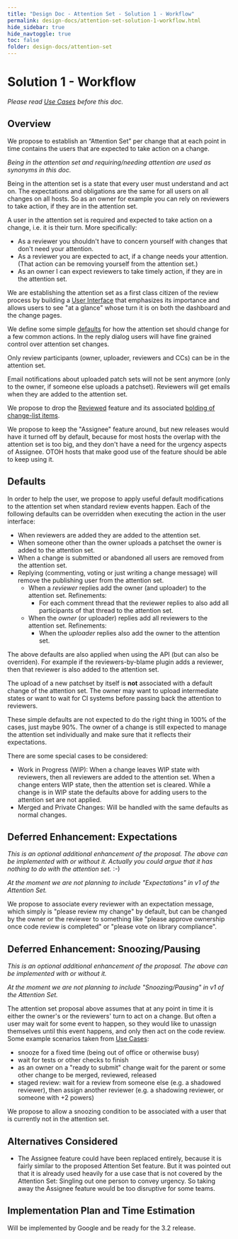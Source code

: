 ```yaml
---
title: "Design Doc - Attention Set - Solution 1 - Workflow"
permalink: design-docs/attention-set-solution-1-workflow.html
hide_sidebar: true
hide_navtoggle: true
toc: false
folder: design-docs/attention-set
---
```


# Solution 1 - Workflow

*Please read [Use Cases](/design-docs/attention-set-use-cases.html) before this doc.*

## <a id="overview">Overview

We propose to establish an “Attention Set” per change that at each point in time contains the users
that are expected to take action on a change.

*Being in the attention set and requiring/needing attention are used as synonyms in this doc.*

Being in the attention set is a state that every user must understand and act on. The expectations
and obligations are the same for all users on all changes on all hosts. So as an owner for example
you can rely on reviewers to take action, if they are in the attention set.

A user in the attention set is required and expected to take action on a change, i.e. it is their
turn. More specifically:

*   As a reviewer you shouldn't have to concern yourself with changes that don't need your
    attention.
*   As a reviewer you are expected to act, if a change needs your attention. (That action can be
    removing yourself from the attention set.)
*   As an owner I can expect reviewers to take timely action, if they are in the attention set.

We are establishing the attention set as a first class citizen of the review process by building a
[User Interface](solution-1-user-interface.md) that emphasizes its importance and allows users to
see "at a glance" whose turn it is on both the dashboard and the change pages.

We define some simple [defaults](#defaults) for how the attention set should change for a few common
actions. In the reply dialog users will have fine grained control over attention set changes.

Only review participants (owner, uploader, reviewers and CCs) can be in the attention set.

Email notifications about uploaded patch sets will not be sent anymore (only to the owner, if
someone else uploads a patchset). Reviewers will get emails when they are added to the attention
set.

We propose to drop the
[Reviewed](https://gerrit-review.googlesource.com/Documentation/rest-api-changes.html#mark-as-reviewed)
feature and its associated
[bolding of change-list items](https://gerrit-review.googlesource.com/Documentation/dev-stars.html#reviewed-star).

We propose to keep the "Assignee" feature around, but new releases would have it turned off by
default, because for most hosts the overlap with the attention set is too big, and they don't have
a need for the urgency aspects of Assignee. OTOH hosts that make good use of the feature should be
able to keep using it.

## <a id="defaults">Defaults

In order to help the user, we propose to apply useful default modifications to the attention set
when standard review events happen. Each of the following defaults can be overridden when executing
the action in the user interface:

*   When reviewers are added they are added to the attention set.
*   When someone other than the owner uploads a patchset the owner is added to the attention set.
*   When a change is submitted or abandoned all users are removed from the attention set.
*   Replying (commenting, voting or just writing a change message) will remove the publishing user
    from the attention set.
    *   When a *reviewer* replies add the owner (and uploader) to the attention set. Refinements:
        *   For each comment thread that the reviewer replies to also add all participants of that
            thread to the attention set.
    *   When the *owner* (or uploader) replies add all reviewers to the attention set. Refinements:
        *   When the *uploader* replies also add the owner to the attention set.

The above defaults are also applied when using the API (but can also be overriden). For example if
the reviewers-by-blame plugin adds a reviewer, then that reviewer is also added to the attention
set.

The upload of a new patchset by itself is **not** associated with a default change of the attention
set. The owner may want to upload intermediate states or want to wait for CI systems before passing
back the attention to reviewers.

These simple defaults are not expected to do the right thing in 100% of the cases, just maybe 90%.
The owner of a change is still expected to manage the attention set individually and make sure that
it reflects their expectations.

There are some special cases to be considered:

*   Work in Progress (WIP): When a change leaves WIP state with reviewers, then all reviewers are
    added to the attention set. When a change enters WIP state, then the attention set is cleared.
    While a change is in WIP state the defaults above for adding users to the attention set are not
    applied.
*   Merged and Private Changes: Will be handled with the same defaults as normal changes.

## <a id="expectations">Deferred Enhancement: Expectations

*This is an optional additional enhancement of the proposal. The above can be implemented with or
without it. Actually you could argue that it has nothing to do with the attention set.* :-)

*At the moment we are not planning to include "Expectations" in v1 of the Attention Set.*

We propose to associate every reviewer with an expectation message, which simply is "please review
my change" by default, but can be changed by the owner or the reviewer to something like "please
approve ownership once code review is completed" or "please vote on library compliance".

## <a id="snoozing">Deferred Enhancement: Snoozing/Pausing

*This is an optional additional enhancement of the proposal. The above can be implemented with or
without it.*

*At the moment we are not planning to include "Snoozing/Pausing" in v1 of the Attention Set.*

The attention set proposal above assumes that at any point in time it is either the owner's or the
reviewers' turn to act on a change. But often a user may wait for some event to happen, so they
would like to unassign themselves until this event happens, and only then act on the code review.
Some example scenarios taken from [Use Cases](use-cases.md):

*   snooze for a fixed time (being out of office or otherwise busy)
*   wait for tests or other checks to finish
*   as an owner on a "ready to submit" change wait for the parent or some other change to be merged,
    reviewed, released
*   staged review: wait for a review from someone else (e.g. a shadowed reviewer), then assign
    another reviewer (e.g. a shadowing reviewer, or someone with +2 powers)

We propose to allow a snoozing condition to be associated with a user that is currently not in the
attention set.

## <a id="implementation">Alternatives Considered

*   The Assignee feature could have been replaced entirely, because it is fairly similar to the
    proposed Attention Set feature. But it was pointed out that it is already used heavily for a use
    case that is not covered by the Attention Set: Singling out one person to convey urgency. So
    taking away the Assignee feature would be too disruptive for some teams.

## <a id="implementation">Implementation Plan and Time Estimation

Will be implemented by Google and be ready for the 3.2 release.
